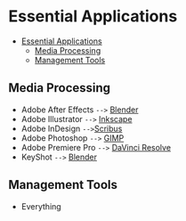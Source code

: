 # Essential Applications

- [Essential Applications](#essential-applications)
  - [Media Processing](#media-processing)
  - [Management Tools](#management-tools)

## Media Processing

- Adobe After Effects `-->` [Blender](https://www.blender.org/)
- Adobe Illustrator `-->` [Inkscape](https://inkscape.org/)
- Adobe InDesign `-->`[Scribus](https://wiki.scribus.net/canvas/Download)
- Adobe Photoshop `-->` [GIMP](https://www.gimp.org/)
- Adobe Premiere Pro `-->` [DaVinci Resolve](https://www.blackmagicdesign.com/products/davinciresolve)
- KeyShot `-->` [Blender](https://www.blender.org/)

## Management Tools

- Everything
